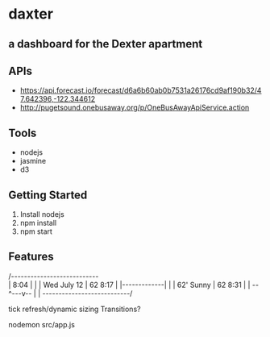 # daxter
## a dashboard for the Dexter apartment

## APIs
- <https://api.forecast.io/forecast/d6a6b60ab0b7531a26176cd9af190b32/47.642396,-122.344612>
- <http://pugetsound.onebusaway.org/p/OneBusAwayApiService.action>

## Tools
- nodejs
- jasmine
- d3

## Getting Started
1. Install nodejs
2. npm install
3. npm start

## Features

/---------------------------\
| 8:04        |             |
| Wed July 12 | 62    8:17  |
|-------------|             |
| 62' Sunny   | 62    8:31  |
| --^---v--   |             |
\---------------------------/

tick
refresh/dynamic sizing
Transitions?

nodemon src/app.js
